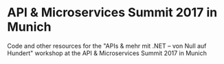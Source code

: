 # API &amp; Microservices Summit 2017 in Munich
Code and other resources for the "APIs &amp; mehr mit .NET – von Null auf Hundert" workshop at the API &amp; Microservices Summit 2017 in Munich
